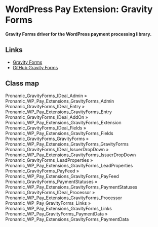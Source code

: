 # WordPress Pay Extension: Gravity Forms

**Gravity Forms driver for the WordPress payment processing library.**

## Links

*	[Gravity Forms](http://www.gravityforms.com/)
*	[GitHub Gravity Forms](https://github.com/gravityforms/gravityforms)

## Class map

Pronamic_GravityForms_IDeal_Admin	»	Pronamic_WP_Pay_Extensions_GravityForms_Admin
Pronamic_GravityForms_IDeal_Entry	»	Pronamic_WP_Pay_Extensions_GravityForms_Entry
Pronamic_GravityForms_IDeal_AddOn	»	Pronamic_WP_Pay_Extensions_GravityForms_Extension
Pronamic_GravityForms_IDeal_Fields	»	Pronamic_WP_Pay_Extensions_GravityForms_Fields
Pronamic_GravityForms_GravityForms	»	Pronamic_WP_Pay_Extensions_GravityForms_GravityForms
Pronamic_GravityForms_IDeal_IssuerDropDown	»	Pronamic_WP_Pay_Extensions_GravityForms_IssuerDropDown
Pronamic_GravityForms_LeadProperties	»	Pronamic_WP_Pay_Extensions_GravityForms_LeadProperties
Pronamic_GravityForms_PayFeed	»	Pronamic_WP_Pay_Extensions_GravityForms_PayFeed
Pronamic_GravityForms_PaymentStatuses	»	Pronamic_WP_Pay_Extensions_GravityForms_PaymentStatuses
Pronamic_GravityForms_IDeal_Processor	»	Pronamic_WP_Pay_Extensions_GravityForms_Processor
Pronamic_WP_Pay_GravityForms_Links	»	Pronamic_WP_Pay_Extensions_GravityForms_Links
Pronamic_WP_Pay_GravityForms_PaymentData	»	Pronamic_WP_Pay_Extensions_GravityForms_PaymentData
